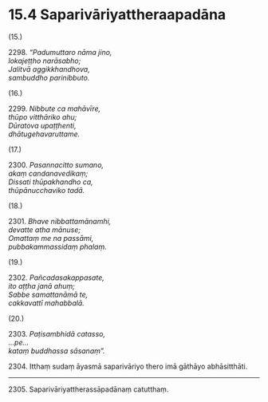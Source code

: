 # 15.4 Saparivāriyattheraapadāna

(15.)

2298\. _“Padumuttaro nāma jino,_  
_lokajeṭṭho narāsabho;_  
_Jalitvā aggikkhandhova,_  
_sambuddho parinibbuto._  

(16.)

2299\. _Nibbute ca mahāvīre,_  
_thūpo vitthāriko ahu;_  
_Dūratova upaṭṭhenti,_  
_dhātugehavaruttame._  

(17.)

2300\. _Pasannacitto sumano,_  
_akaṃ candanavedikaṃ;_  
_Dissati thūpakhandho ca,_  
_thūpānucchaviko tadā._  

(18.)

2301\. _Bhave nibbattamānamhi,_  
_devatte atha mānuse;_  
_Omattaṃ me na passāmi,_  
_pubbakammassidaṃ phalaṃ._  

(19.)

2302\. _Pañcadasakappasate,_  
_ito aṭṭha janā ahuṃ;_  
_Sabbe samattanāmā te,_  
_cakkavattī mahabbalā._  

(20.)

2303\. _Paṭisambhidā catasso,_  
_…pe…_  
_kataṃ buddhassa sāsanaṃ”._  

2304\. Itthaṃ sudaṃ āyasmā saparivāriyo thero imā gāthāyo abhāsitthāti.

---

2305\. Saparivāriyattherassāpadānaṃ catutthaṃ.
